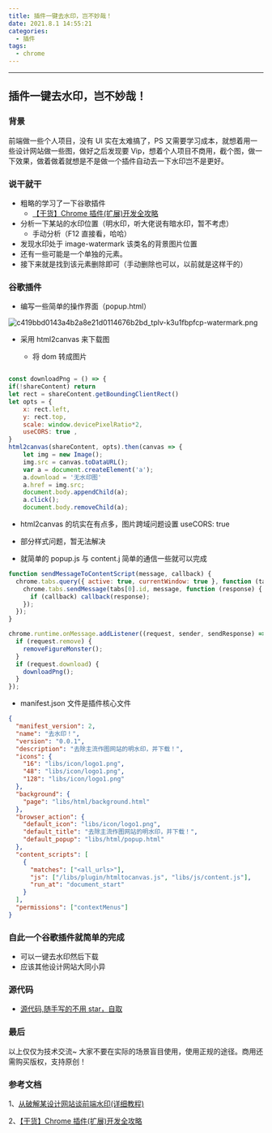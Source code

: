 ```yaml
---
title: 插件一键去水印，岂不妙哉！
date: 2021.8.1 14:55:21
categories:
  - 插件
tags:
  - chrome
---
```

---

## 插件一键去水印，岂不妙哉！

### 背景

前端做一些个人项目，没有 UI 实在太难搞了，PS 又需要学习成本，就想着用一些设计网站做一些图，做好之后发现要 Vip，想着个人项目不商用，截个图，做一下效果，做着做着就想是不是做一个插件自动去一下水印岂不是更好。

### 说干就干

- 粗略的学习了一下谷歌插件
  - [【干货】Chrome 插件(扩展)开发全攻略](https://www.cnblogs.com/liuxianan/p/chrome-plugin-develop.html)
- 分析一下某站的水印位置（明水印，听大佬说有暗水印，暂不考虑）
  - 手动分析（F12 直接看，哈哈）
- 发现水印处于 image-watermark 该类名的背景图片位置
- 还有一些可能是一个单独的元素。
- 接下来就是找到该元素删除即可（手动删除也可以，以前就是这样干的）

### 谷歌插件

- 编写一些简单的操作界面（popup.html）

![c419bbd0143a4b2a8e21d0114676b2bd_tplv-k3u1fbpfcp-watermark.png](https://p3-juejin.byteimg.com/tos-cn-i-k3u1fbpfcp/77a94128224a4f8abebfb3916545ae2e~tplv-k3u1fbpfcp-watermark.image)

- 采用 html2canvas 来下载图

  - 将 dom 转成图片

```javascript

const downloadPng = () => {
if(!shareContent) return
let rect = shareContent.getBoundingClientRect()
let opts = {
    x: rect.left,
    y: rect.top,
    scale: window.devicePixelRatio*2,
    useCORS: true ,
}
html2canvas(shareContent, opts).then(canvas => {
    let img = new Image();
    img.src = canvas.toDataURL();
    var a = document.createElement('a');
    a.download = '无水印图'
    a.href = img.src;
    document.body.appendChild(a);
    a.click();
    document.body.removeChild(a);

```

- html2canvas 的坑实在有点多，图片跨域问题设置 useCORS: true
- 部分样式问题，暂无法解决

- 就简单的 popup.js 与 content.j 简单的通信一些就可以完成

```javascript
function sendMessageToContentScript(message, callback) {
  chrome.tabs.query({ active: true, currentWindow: true }, function (tabs) {
    chrome.tabs.sendMessage(tabs[0].id, message, function (response) {
      if (callback) callback(response);
    });
  });
}
```

```javascript
chrome.runtime.onMessage.addListener((request, sender, sendResponse) => {
  if (request.remove) {
    removeFigureMonster();
  }
  if (request.download) {
    downloadPng();
  }
});
```

- manifest.json 文件是插件核心文件

```json
{
  "manifest_version": 2,
  "name": "去水印！",
  "version": "0.0.1",
  "description": "去除主流作图网站的明水印，并下载！",
  "icons": {
    "16": "libs/icon/logo1.png",
    "48": "libs/icon/logo1.png",
    "128": "libs/icon/logo1.png"
  },
  "background": {
    "page": "libs/html/background.html"
  },
  "browser_action": {
    "default_icon": "libs/icon/logo1.png",
    "default_title": "去除主流作图网站的明水印，并下载！",
    "default_popup": "libs/html/popup.html"
  },
  "content_scripts": [
    {
      "matches": ["<all_urls>"],
      "js": ["/libs/plugin/htmltocanvas.js", "libs/js/content.js"],
      "run_at": "document_start"
    }
  ],
  "permissions": ["contextMenus"]
}
```

### 自此一个谷歌插件就简单的完成

- 可以一键去水印然后下载
- 应该其他设计网站大同小异

### 源代码

- [源代码,随手写的不用 star，自取](https://github.com/aqlmc/remove-watermask)

### 最后

以上仅仅为技术交流~ 大家不要在实际的场景盲目使用，使用正规的途径。商用还需购买版权，支持原创！

### 参考文档

1、[从破解某设计网站谈前端水印(详细教程)](https://juejin.cn/post/6900713052270755847)

2、[【干货】Chrome 插件(扩展)开发全攻略](https://www.cnblogs.com/liuxianan/p/chrome-plugin-develop.html)
